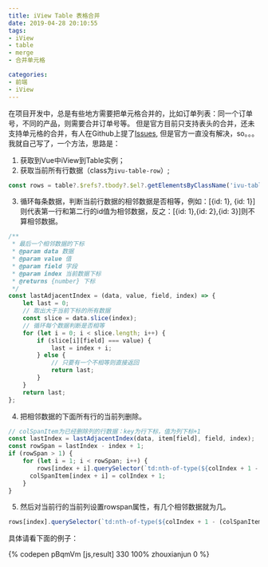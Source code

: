 ```yaml
---
title: iView Table 表格合并
date: 2019-04-28 20:10:55
tags:
- iView
- table
- merge
- 合并单元格

categories:
- 前端
- iView
---
```


在项目开发中，总是有些地方需要把单元格合并的，比如订单列表：同一个订单号，不同的产品，则需要合并订单号等。
但是官方目前只支持表头的合并，还未支持单元格的合并，有人在Github上提了[Issues](https://github.com/iview/iview/issues/2751),
但是官方一直没有解决，so。。。我就自己写了，一个方法，思路是：
1. 获取到Vue中iView到Table实例；
2. 获取当前所有行数据（class为`ivu-table-row`）;
```javascript 1.6
const rows = table?.$refs?.tbody?.$el?.getElementsByClassName('ivu-table-row');
```
3. 循环每条数据，判断当前行数据的相邻数据是否相等，例如：[{id: 1}, {id: 1}]则代表第一行和第二行的id值为相邻数据，反之：[{id: 1},{id: 2},{id: 3}]则不算相邻数据。
```javascript 1.6
/**
 * 最后一个相邻数据的下标
 * @param data 数据
 * @param value 值
 * @param field 字段
 * @param index 当前数据下标
 * @returns {number} 下标
 */
const lastAdjacentIndex = (data, value, field, index) => {
    let last = 0;
    // 取出大于当前下标的所有数据
    const slice = data.slice(index);
    // 循环每个数据判断是否相等
    for (let i = 0; i < slice.length; i++) {
        if (slice[i][field] === value) {
            last = index + i;
        } else {
            // 只要有一个不相等则直接返回
            return last;
        }
    }
    return last;
};
```
4. 把相邻数据的下面所有行的当前列删除。
```javascript 1.6
// colSpanItem为已经删除列的行数据：key为行下标，值为列下标+1
const lastIndex = lastAdjacentIndex(data, item[field], field, index);
const rowSpan = lastIndex - index + 1;
if (rowSpan > 1) {
    for (let i = 1; i < rowSpan; i++) {
        rows[index + i].querySelector(`td:nth-of-type(${colIndex + 1 - (colSpanItem[index + i] || 0)})`).remove();
      colSpanItem[index + i] = colIndex + 1;
    }
}
```
5. 然后对当前行的当前列设置rowspan属性，有几个相邻数据就为几。
```javascript 1.6
rows[index].querySelector(`td:nth-of-type(${colIndex + 1 - (colSpanItem[index] || 0)})`).setAttribute('rowspan', rowSpan);
```
具体请看下面的例子：

{% codepen pBqmVm [js,result] 330 100% zhouxianjun 0 %}

